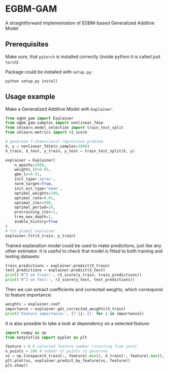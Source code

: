 # EGBM-GAM
A straightforward implementation of EGBM-based Generalized Additive Model

## Prerequisites
Make sure, that `pytorch` is installed correctly
(inside python it is called just `torch`).

Package could be installed with `setup.py`:
```
python setup.py install
```

## Usage example
Make a Generalized Additive Model with `Explainer`:
```python
from egbm_gam import Explainer
from egbm_gam.samples import nonlinear_7dim
from sklearn.model_selection import train_test_split
from sklearn.metrics import r2_score

# generate 7-dimensional regression problem
X, y = nonlinear_7dim(n_samples=1000)
X_train, X_test, y_train, y_test = train_test_split(X, y)

explainer = Explainer(
    n_epochs=2000,
    weights_lr=0.05,
    gbm_lr=0.01,
    init_type='zeros',
    norm_target=True,
    init_est_type='mean',
    optimal_weights=100,
    optimal_rate=0.01,
    optimal_iter=500,
    optimal_period=20,
    pretraining_iter=1,
    tree_max_depth=1,
    enable_history=True
)
# fit global explainer
explainer.fit(X_train, y_train)
```

Trained explanation model could be used to make predictions, just like any other estimator.
It is useful to check that model is fitted to both training and testing datasets:
```python
train_predictions = explainer.predict(X_train)
test_predictions = explainer.predict(X_test)
print('R^2 on Train:', r2_score(y_train, train_predictions))
print('R^2 on Test:', r2_score(y_test, test_predictions))
```

Then we can extract coefficients and corrected weights, which correspond to feature importance:
```python
weights = explainer.coef_
importance = explainer.get_corrected_weights(X_train)
print('Feature importance:', [f'{i:.2}' for i in importance])
```

It is also possible to take a look at dependency on a selected feature:
```python
import numpy as np
from matplotlib import pyplot as plt

feature = 6 # selected feature number (starting from zero)
n_points = 100 # number of points to generate
xs = np.linspace(X_train[:, feature].min(), X_train[:, feature].max(), n_points)
plt.plot(xs, explainer.predict_by_feature(xs, feature))
plt.show()
```
